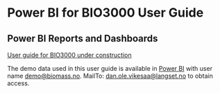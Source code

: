 # Power BI for BIO3000 User Guide

## Power BI Reports and Dashboards

[User guide for BIO3000 under construction](https://bio3000.github.io/index.html)


The demo data used in this user guide is available in [Power BI](app.powerbi.com) with user name  demo@biomass.no. 
MailTo: dan.ole.vikesaa@langset.no to obtain access.
